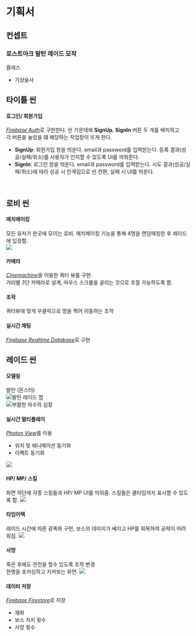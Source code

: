 
# 기획서
## 컨셉트
### 로스트아크 발탄 레이드 모작
클래스
- 기상술사

## 타이틀 씬
#### 로그인/ 회원가입
<u>*Firebase Auth*</u>로 구현한다.
씬 가운데에 **SignUp**, **SignIn** 버튼 두 개를 배치하고  
각 버튼을 눌렀을 떄 해당하는 작업창이 뜨게 한다.  
- **SignUp**: 회원가입 창을 띄운다. email과 password를 입력받는다. 등록 결과(성공/실패/취소)를 사용자가 인지할 수 있도록 UI를 띄워준다.
- **SignIn**: 로그인 창을 띄운다. email과 password를 입력받는다. 시도 결과(성공/실패/취소)에 따라 성공 시 인게임으로 씬 전환, 실패 시 UI를 띄운다.  
</br>

## 로비 씬
#### 매치메이킹
모든 유저가 한곳에 모이는 로비.
매치메이킹 기능을 통해 4명을 랜덤매칭한 후 레이드에 입장함.  
![](https://static.inven.co.kr/column/2023/02/03/news/i15778576269.png)  
#### 카메라
<u>*Cinemachine*</u>을 이용한 쿼터 뷰를 구현.  
거리별 3단 카메라로 설계, 마우스 스크롤을 굴리는 것으로 조절 가능하도록 함. 

#### 조작
쿼터뷰에 맞게 우클릭으로 땅을 찍어 이동하는 조작

#### 실시간 채팅
<u>*Firebase Realtime Database*</u>로 구현


## 레이드 씬
#### 모델링
발탄 (몬스터)  
![발탄](https://img1.daumcdn.net/thumb/R1280x0/?scode=mtistory2&fname=https%3A%2F%2Fblog.kakaocdn.net%2Fdn%2FbEHIKO%2FbtspxcpoIs9%2F1xOdpaoEE8xow2Q0Ap7Kgk%2Fimg.webp)
레이드 맵  
![부활한 마수의 심장](https://i.namu.wiki/i/jq_X8f5nIeg-f4IR3NL4CGYtfzV66IxuMyRi2b8dwuMDR5vJER29JzUtrP-0chr8pOFk4PhBeU7jUR7bsEOv5OBT5GRcrL9LGJSpXPcHxudZHllSaLtWWF4fpQGgi00dNhap2KpNRr-v9LHbrEM17w.webp)  

#### 실시간 멀티플레이
<u>*Photon View*</u>를 이용
- 위치 및 애니메이션 동기화
- 이펙트 동기화  

![](https://d3kxs6kpbh59hp.cloudfront.net/community/COMMUNITY/2134147d66c24c69b2704b6069197d7a/5de5ea4b83c641e6b1b2ea8dcebb7916_1608214311.png)  
#### HP/ MP/ 스킬
화면 하단에 각종 스킬들과 HP/ MP UI를 띄워줌.
스킬들은 쿨타임까지 표시할 수 있도록 함.
![](https://static.inven.co.kr/column/2017/09/16/news/i13577284414.jpg)  
#### 타임어택
레이드 시간에 따른 광폭화 구현,
보스의 데미지가 쎄지고 HP를 회복하여 공략이 어려워짐.
![](http://d3kxs6kpbh59hp.cloudfront.net/community/COMMUNITY/f1273958ee2e44fca6ad7b6ca3885a24/1a681d93f79840d28e120ab11cd649be_1527851806.png)  
#### 사망
죽은 후에도 관전을 할수 있도록 조작 변경  
한명을 포커싱하고 지켜보는 화면.
![](https://upload3.inven.co.kr/upload/2022/08/11/bbs/i14265731425.jpg?MW=800)  
#### 데이터 저장
<u>*Firebase Firestore*</u>로 저장
- 재화
- 보스 처치 횟수
- 사망 횟수
